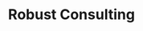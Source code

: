 ---
title: Robust Consulting
layout: post
image: "/assets/images/projects/robust.png"
post-image: "https://builtwithruby.com/assets/images/projects/robust.png"
description: Robust Consulting Engineers Pty Ltd provides Civil and Structural engineering design to address the needs of diverse projects across different industries.
technology: Middleman, PostgreSQL
available_on: Web
type: Website
permalink: /robustengineers/
website_link: https://robustengineers.com.au/
---